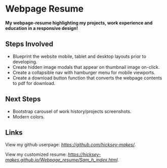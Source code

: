 # Webpage Resume

**My webpage-resume highlighting my projects, work experience and education in a responsive design!**

## Steps Involved
* Blueprint the website mobile, tablet and desktop layouts prior to developing.
* Create hidden image modals that appear on thumbnail image on-click. 
* Create a collapsible nav with hamburger menu for mobile viewports.
* Create a download button function that converts the webpage contents to pdf for download.  

## Next Steps
* Bootstrap carousel of work history/projects screenshots.
* Modern colors.

## Links
View my github userpage:
*https://github.com/hicksey-makes/*.

View my customized resume:
*https://hicksey-makes.github.io/Webpage_resume/Sam_h_index.html*.
